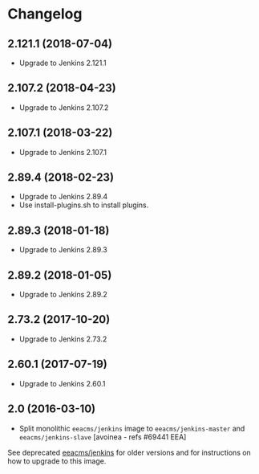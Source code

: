 # Changelog


## 2.121.1 (2018-07-04)

- Upgrade to Jenkins 2.121.1

## 2.107.2 (2018-04-23)

- Upgrade to Jenkins 2.107.2


## 2.107.1 (2018-03-22)

- Upgrade to Jenkins 2.107.1


## 2.89.4 (2018-02-23)

- Upgrade to Jenkins 2.89.4
- Use install-plugins.sh to install plugins.

## 2.89.3 (2018-01-18)

- Upgrade to Jenkins 2.89.3

## 2.89.2 (2018-01-05)

- Upgrade to Jenkins 2.89.2

## 2.73.2 (2017-10-20)

- Upgrade to Jenkins 2.73.2

## 2.60.1 (2017-07-19)

- Upgrade to Jenkins 2.60.1

## 2.0 (2016-03-10)

- Split monolithic `eeacms/jenkins` image to `eeacms/jenkins-master` and `eeacms/jenkins-slave`
  [avoinea - refs #69441 EEA]

See deprecated [eeacms/jenkins](https://hub.docker.com/r/eeacms/jenkins) for older versions and for instructions on how to upgrade to this image.
